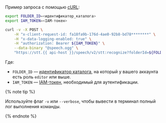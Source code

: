 Пример запроса с помощью [cURL](https://curl.haxx.se):

```bash
export FOLDER_ID=<идентификатор_каталога>
export IAM_TOKEN=<IAM-токен>

curl -v -X POST \
    -H "x-client-request-id: fa18fa9b-176d-4ae0-92b8-bd78********" \
    -H "x-data-logging-enabled: true" \
    -H "authorization: Bearer ${IAM_TOKEN}" \
    --data-binary "@speech.ogg" \
    "https://stt.{{ api-host }}/speech/v2/stt:recognize?folderId=${FOLDER_ID}"
```

Где:

* `FOLDER_ID` — [идентификатор каталога](../../resource-manager/operations/folder/get-id.md), на который у вашего аккаунта есть роль `editor` или выше.
* `IAM_TOKEN` — [IAM-токен](../../iam/operations/iam-token/create.md), необходимый для аутентификации.

{% note tip %}

Используйте флаг `-v` или `--verbose`, чтобы вывести в терминал полный лог выполнения команды.

{% endnote %}

